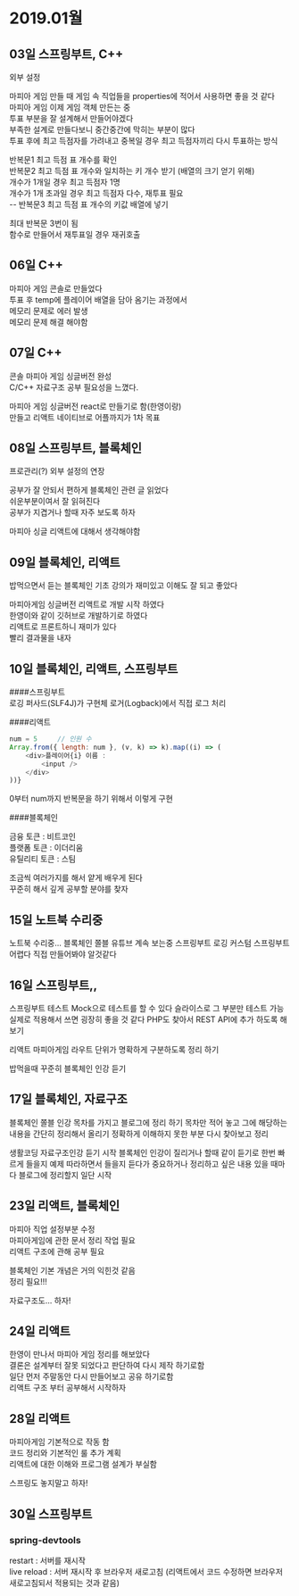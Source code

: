 # 2019.01월
## 03일 스프링부트, C++
외부 설정  

마피아 게임 만들 때 게임 속 직업들을 properties에 적어서 사용하면 좋을 것 같다  
마피아 게임 이제 게임 객체 만든는 중  
투표 부분을 잘 설계해서 만들어야겠다  
부족한 설계로 만들다보니 중간중간에 막히는 부분이 많다  
투표 후에 최고 득점자를 가려내고 중복일 경우 최고 득점자끼리 다시 투표하는 방식  

반복문1 최고 득점 표 개수를 확인  
반복문2 최고 득점 표 개수와 일치하는 키 개수 받기 (배열의 크기 얻기 위해)  
개수가 1개일 경우 최고 득점자 1명  
개수가 1개 초과일 경우 최고 득점자 다수, 재투표 필요  
 -- 반복문3 최고 득점 표 개수의 키값 배열에 넣기  

최대 반복문 3번이 됨  
함수로 만들어서 재투표일 경우 재귀호출  

## 06일 C++
마피아 게임 콘솔로 만들었다  
투표 후 temp에 플레이어 배열을 담아 옴기는 과정에서  
메모리 문제로 에러 발생  
메모리 문제 해결 해야함  

## 07일 C++
콘솔 마피아 게임 싱글버전 완성  
C/C++ 자료구조 공부 필요성을 느꼈다.  

마피아 게임 싱글버전 react로 만들기로 함(한영이랑)  
만들고 리액트 네이티브로 어플까지가 1차 목표  

## 08일 스프링부트, 블록체인
프로관리(?) 외부 설정의 연장

공부가 잘 안되서 편하게 블록체인 관련 글 읽었다  
쉬운부분이여서 잘 읽혀진다  
공부가 지겹거나 할때 자주 보도록 하자  

마피아 싱글 리액트에 대해서 생각해야함  

## 09일 블록체인, 리액트
밥먹으면서 듣는 블록체인 기초 강의가 재미있고 이해도 잘 되고 좋았다  

마피아게임 싱글버전 리액트로 개발 시작 하였다  
한영이와 같이 깃허브로 개발하기로 하였다  
리액트로 프론트하니 재미가 있다  
빨리 결과물을 내자  

## 10일 블록체인, 리액트, 스프링부트

####스프링부트  
로깅 퍼사드(SLF4J)가 구현체 로거(Logback)에서 직접 로그 처리  

####리액트  

``` javascript
num = 5		// 인원 수
Array.from({ length: num }, (v, k) => k).map((i) => (
    <div>플레이어{i} 이름 : 
        <input />
    </div>
))}
```
0부터 num까지 반복문을 하기 위해서 이렇게 구현  

####블록체인  

> 
금융 토큰 : 비트코인  
플랫폼 토큰  : 이더리움  
유틸리티 토큰 : 스팀  

조금씩 여러가지를 해서 얕게 배우게 된다  
꾸준히 해서 깊게 공부할 분야를 찾자  

## 15일 노트북 수리중
노트북 수리중...
블록체인 쫄블 유튜브 계속 보는중 
스프링부트 로깅 커스텀 
스프링부트 어렵다 
직접 만들어봐야 알것같다 

## 16일 스프링부트,,
스프링부트 테스트 
Mock으로 테스트를 할 수 있다 
슬라이스로 그 부분만 테스트 가능 
실제로 적용해서 쓰면 굉장히 좋을 것 같다 
PHP도 찾아서 REST API에 추가 하도록 해보기 

리액트 
마피아게임 라우트 단위가 명확하게 구분하도록 정리 하기 

밥먹을때 꾸준히 블록체인 인강 듣기 

## 17일 블록체인, 자료구조
블록체인 쫄블 인강 목차를 가지고 블로그에 정리 하기 
목차만 적어 놓고 그에 해당하는 내용을 간단히 정리해서 올리기 
정확하게 이해하지 못한 부분 다시 찾아보고 정리 

생활코딩 자료구조인강 듣기 시작 
블록체인 인강이 질리거나 할때 같이 듣기로 
한번 빠르게 들을지 예제 따라하면서 들을지 
듣다가 중요하거나 정리하고 싶은 내용 있을 때마다 블로그에 정리할지 
일단 시작 

## 23일 리액트, 블록체인
마피아 직업 설정부분 수정  
마피아게임에 관한 문서 정리 작업 필요  
리액트 구조에 관해 공부 필요



블록체인 기본 개념은 거의 익힌것 같음  
정리 필요!!!

자료구조도... 하자!  

## 24일 리액트
한영이 만나서 마피아 게임 정리를 해보았다  
결론은 설계부터 잘못 되었다고 판단하여  다시 제작 하기로함  
일단 먼저 주말동안 다시 만들어보고 공유 하기로함  
리액트 구조 부터 공부해서 시작하자  



## 28일 리액트 
마피아게임 기본적으로 작동 함  
코드 정리와 기본적인 룰 추가 계획  
리액트에 대한 이해와 프로그램 설계가 부실함  

스프링도 놓지말고 하자!  

## 30일 스프링부트  
### spring-devtools  
restart : 서버를 재시작  
live reload : 서버 재시작 후 브라우저 새로고침 
  (리액트에서 코드 수정하면 브라우저 새로고침되서 적용되는 것과 같음)
